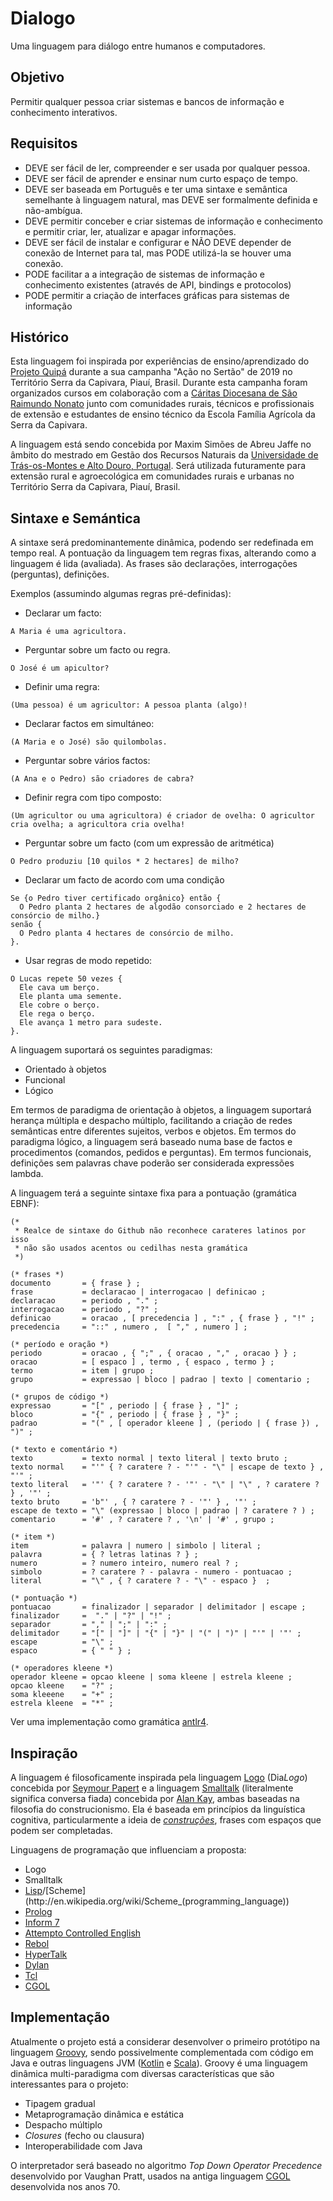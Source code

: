 # Dialogo
Uma linguagem para diálogo entre humanos e computadores.

## Objetivo
Permitir qualquer pessoa criar sistemas e bancos de informação e conhecimento interativos.

## Requisitos

* DEVE ser fácil de ler, compreender e ser usada por qualquer pessoa.
* DEVE ser fácil de aprender e ensinar num curto espaço de tempo.
* DEVE ser baseada em Português e ter uma sintaxe e semântica semelhante à linguagem natural, mas DEVE ser formalmente definida e não-ambígua.
* DEVE permitir conceber e criar sistemas de informação e conhecimento e permitir criar, ler, atualizar e apagar informações.
* DEVE ser fácil de instalar e configurar e NÃO DEVE depender de conexão de Internet para tal, mas PODE utilizá-la se houver uma conexão.
* PODE facilitar a a integração de sistemas de informação e conhecimento existentes (através de API, bindings e protocolos)
* PODE permitir a criação de interfaces gráficas para sistemas de informação

## Histórico
Esta linguagem foi inspirada por experiências de ensino/aprendizado do [Projeto Quipá](https://www.facebook.com/projetoquipa/) durante a sua campanha "Ação no Sertão" de 2019 no Território Serra da Capivara, Piauí, Brasil. Durante esta campanha foram organizados cursos em colaboração com a [Cáritas Diocesana de São Raimundo Nonato](https://www.facebook.com/CaritasSRN/) junto com comunidades rurais, técnicos e profissionais de extensão e estudantes de ensino técnico da Escola Família Agrícola da Serra da Capivara.

A linguagem está sendo concebida por Maxim Simões de Abreu Jaffe no âmbito do mestrado em Gestão dos Recursos Naturais da [Universidade de Trás-os-Montes e Alto Douro, Portugal](http://www.utad.pt/). Será utilizada futuramente para extensão rural e agroecológica em comunidades rurais e urbanas no Território Serra da Capivara, Piauí, Brasil.

## Sintaxe e Semántica

A sintaxe será predominantemente dinâmica, podendo ser redefinada em tempo real. A pontuação da linguagem tem regras fixas, alterando como a linguagem é lida (avaliada). As frases são declarações, interrogações (perguntas), definições.

Exemplos (assumindo algumas regras pré-definidas):
* Declarar um facto:
```
A Maria é uma agricultora.
```
* Perguntar sobre um facto ou regra.
```
O José é um apicultor?
```
* Definir uma regra:
```
(Uma pessoa) é um agricultor: A pessoa planta (algo)!
```
* Declarar factos em simultáneo:
```
(A Maria e o José) são quilombolas.
```
* Perguntar sobre vários factos:
```
(A Ana e o Pedro) são criadores de cabra?
```
* Definir regra com tipo composto:
```
(Um agricultor ou uma agricultora) é criador de ovelha: O agricultor cria ovelha; a agricultora cria ovelha!
```
* Perguntar sobre um facto (com um expressão de aritmética)
```
O Pedro produziu [10 quilos * 2 hectares] de milho?
```
* Declarar um facto de acordo com uma condição
```
Se {o Pedro tiver certificado orgânico} então {
  O Pedro planta 2 hectares de algodão consorciado e 2 hectares de consórcio de milho.}
senão {
  O Pedro planta 4 hectares de consórcio de milho.
}.
```
* Usar regras de modo repetido:
```
O Lucas repete 50 vezes {
  Ele cava um berço.
  Ele planta uma semente.
  Ele cobre o berço.
  Ele rega o berço.
  Ele avança 1 metro para sudeste.
}.
```

A linguagem suportará os seguintes paradigmas:
* Orientado à objetos
* Funcional
* Lógico

Em termos de paradigma de orientação à objetos, a linguagem suportará herança múltipla e despacho múltiplo, facilitando a criação de redes semânticas entre diferentes sujeitos, verbos e objetos.
Em termos do paradigma lógico, a linguagem será baseado numa base de factos e procedimentos (comandos, pedidos e perguntas).
Em termos funcionais, definições sem palavras chave poderão ser considerada expressões lambda.

A linguagem terá a seguinte sintaxe fixa para a pontuação (gramática EBNF):

```EBNF
(*
 * Realce de sintaxe do Github não reconhece carateres latinos por isso
 * não são usados acentos ou cedilhas nesta gramática
 *)

(* frases *)
documento       = { frase } ;
frase           = declaracao | interrogacao | definicao ;
declaracao      = periodo , "." ;
interrogacao    = periodo , "?" ;
definicao       = oracao , [ precedencia ] , ":" , { frase } , "!" ;
precedencia     = "::" , numero ,  [ "," , numero ] ;

(* período e oração *)
periodo         = oracao , { ";" , { oracao , "," , oracao } } ;
oracao          = [ espaco ] , termo , { espaco , termo } ;
termo           = item | grupo ;
grupo           = expressao | bloco | padrao | texto | comentario ;

(* grupos de código *)
expressao       = "[" , periodo | { frase } , "]" ;
bloco           = "{" , periodo | { frase } , "}" ;
padrao          = "(" , [ operador kleene ] , (periodo | { frase }) , ")" ;

(* texto e comentário *)
texto           = texto normal | texto literal | texto bruto ;
texto normal    = "'" { ? caratere ? - "'" - "\" | escape de texto } , "'" ;
texto literal   = '"' { ? caratere ? - '"' - "\" | "\" , ? caratere ? } , '"' ;
texto bruto     = 'b"' , { ? caratere ? - '"' } , '"' ;
escape de texto = "\" (expressao | bloco | padrao | ? caratere ? ) ;
comentario      = '#' , ? caratere ? , '\n' | '#' , grupo ;

(* item *)
item            = palavra | numero | simbolo | literal ;
palavra         = { ? letras latinas ? } ;
numero          = ? numero inteiro, numero real ? ;
simbolo         = ? caratere ? - palavra - numero - pontuacao ;
literal         = "\" , { ? caratere ? - "\" - espaco }  ;

(* pontuação *)
pontuacao       = finalizador | separador | delimitador | escape ;
finalizador     =  "." | "?" | "!" ;
separador       = "," | ";" | ":" ;
delimitador     = "[" | "]" | "{" | "}" | "(" | ")" | "'" | '"' ;
escape          = "\" ;
espaco          = { " " } ;

(* operadores kleene *)
operador kleene = opcao kleene | soma kleene | estrela kleene ;
opcao kleene    = "?" ;
soma kleeene    = "+" ;
estrela kleene  = "*" ;
```

Ver uma implementação como gramática [antlr4](app/src/main/antlr/org/quipa/dialogo/Gramatica.g4).

## Inspiração
A linguagem é filosoficamente inspirada pela linguagem [Logo](http://pt.wikipedia.org/wiki/Logo) (Dia*Logo*) concebida por [Seymour Papert](http://pt.wikipedia.org/wiki/Seymour_Papert) e a linguagem [Smalltalk](http://pt.wikipedia.org/wiki/Smalltalk) (literalmente significa conversa fiada) concebida por [Alan Kay](http://pt.wikipedia.org/wiki/Alan_Kay), ambas baseadas na filosofia do construcionismo. Ela é baseada em princípios da linguística cognitiva, particularmente a ideia de *[construções](http://en.wikipedia.org/wiki/Construction_grammar)*, frases com espaços que podem ser completadas.

Linguagens de programação que influenciam a proposta:
* Logo
* Smalltalk
* [Lisp](http://en.wikipedia.org/wiki/Lisp_(programming_language))/[Scheme](http://en.wikipedia.org/wiki/Scheme_(programming_language))
* [Prolog](http://en.wikipedia.org/wiki/Prolog)
* [Inform 7](http://inform7.com/)
* [Attempto Controlled English](http://attempto.ifi.uzh.ch/site/)
* [Rebol](http://www.rebol.com/)
* [HyperTalk](http://en.wikipedia.org/wiki/HyperTalk)
* [Dylan](http://en.wikipedia.org/wiki/Dylan_(programming_language))
* [Tcl](http://www.tcl.tk/)
* [CGOL](http://en.wikipedia.org/wiki/CGOL)

## Implementação
Atualmente o projeto está a considerar desenvolver o primeiro protótipo na linguagem [Groovy](http://groovy-lang.org/), sendo possivelmente complementada com código em Java e outras linguagens JVM ([Kotlin](http://kotlinlang.org/) e [Scala](http://scala-lang.org/)). Groovy é uma linguagem dinâmica multi-paradigma com diversas características que são interessantes para o projeto:

* Tipagem gradual
* Metaprogramação dinâmica e estática
* Despacho múltiplo
* *Closures* (fecho ou clausura)
* Interoperabilidade com Java

O interpretador será baseado no algoritmo *Top Down Operator Precedence* desenvolvido por Vaughan Pratt, usados na antiga linguagem [CGOL](http://en.wikipedia.org/wiki/CGOL) desenvolvida nos anos 70.


